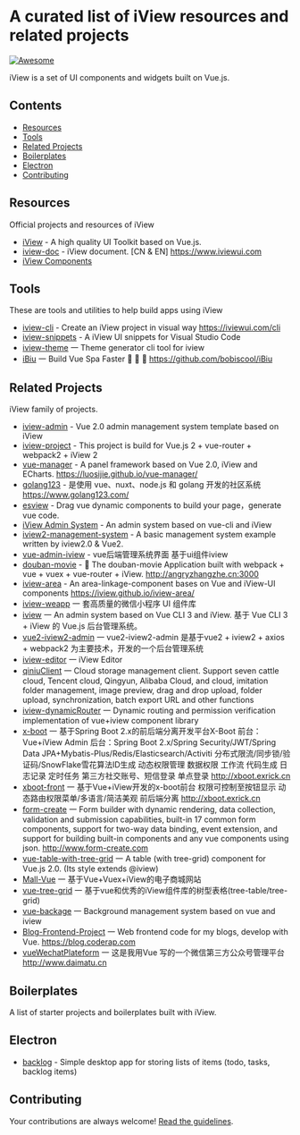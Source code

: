 # A curated list of iView resources and related projects

[![Awesome](https://cdn.rawgit.com/sindresorhus/awesome/d7305f38d29fed78fa85652e3a63e154dd8e8829/media/badge.svg)](https://github.com/imudin/awesome-iview)

iView is a set of UI components and widgets built on Vue.js.

## Contents

- [Resources](#resources)
- [Tools](#tools)
- [Related Projects](#related-projects)
- [Boilerplates](#boilerplates)
- [Electron](#electron)
- [Contributing](#contributing)

## Resources

Official projects and resources of iView

- [iView](https://www.iviewui.com/) - A high quality UI Toolkit based on Vue.js.
- [iview-doc](https://github.com/iview/iview-doc) - iView document. [CN & EN] https://www.iviewui.com
- [iView Components](https://www.iviewui.com/docs/guide/install-en) 


## Tools

These are tools and utilities to help build apps using iView

- [iview-cli](https://github.com/iview/iview-cli) - Create an iView project in visual way https://iviewui.com/cli
- [iview-snippets](https://marketplace.visualstudio.com/items?itemName=boseny.iview-snippets) - A iView UI snippets  for Visual Studio Code
- [iview-theme](https://github.com/iview/iview-theme) 一 Theme generator cli tool for iview
- [iBiu](https://github.com/bobiscool/iBiu) 一 Build Vue Spa Faster 🍏 🍔 🍜 https://github.com/bobiscool/iBiu


## Related Projects

iView family of projects.
- [iview-admin](https://github.com/iview/iview-admin) - Vue 2.0 admin management system template based on iView 
- [iview-project](https://github.com/iview/iview-project) - This project is build for Vue.js 2 + vue-router + webpack2 + iView 2
- [vue-manager](https://github.com/luosijie/vue-manager) - A panel framework based on Vue 2.0, iView and ECharts. https://luosijie.github.io/vue-manager/
- [golang123](https://github.com/shen100/golang123) - 是使用 vue、nuxt、node.js 和 golang 开发的社区系统 https://www.golang123.com/
- [esview](https://github.com/furioussoul/esview) - Drag vue dynamic components to build your page，generate vue code.
- [iView Admin System](https://github.com/zhaotoday/iview) - An admin system based on vue-cli and iView
- [iview2-management-system](https://github.com/vanishcode/iview2-management-system) - A basic management system example written by iview2.0 & Vue2.
- [vue-admin-iview](https://github.com/artiely/vue-admin-iview) - vue后端管理系统界面 基于ui组件iview 
- [douban-movie](https://github.com/xingbofeng/douban-movie) - 🎥 The douban-movie Application built with webpack + vue + vuex + vue-router + iView. http://angryzhangzhe.cn:3000
- [iview-area](https://github.com/iview/iview-area) - An area-linkage-component bases on Vue and iView-UI components https://iview.github.io/iview-area/
- [iview-weapp](https://github.com/TalkingData/iview-weapp) 一 套高质量的微信小程序 UI 组件库
- [iview](https://github.com/zhaotoday/iview) 一 An admin system based on Vue CLI 3 and iView. 基于 Vue CLI 3 + iView 的 Vue.js 后台管理系统。
- [vue2-iview2-admin](https://github.com/hanjiangxueying/vue2-iview2-admin) 一 vue2-iview2-admin 是基于vue2 + iview2 + axios + webpack2 为主要技术，开发的一个后台管理系统
- [iview-editor](https://github.com/iview/iview-editor) 一 iView Editor
- [qiniuClient](https://github.com/willnewii/qiniuClient) 一 Cloud storage management client. Support seven cattle cloud, Tencent cloud, Qingyun, Alibaba Cloud, and cloud, imitation folder management, image preview, drag and drop upload, folder upload, synchronization, batch export URL and other functions
- [iview-dynamicRouter](https://github.com/zzayne/iview-dynamicRouter) 一 Dynamic routing and permission verification implementation of vue+iview component library
- [x-boot](https://github.com/Exrick/x-boot) 一 基于Spring Boot 2.x的前后端分离开发平台X-Boot 前台：Vue+iView Admin 后台：Spring Boot 2.x/Spring Security/JWT/Spring Data JPA+Mybatis-Plus/Redis/Elasticsearch/Activiti 分布式限流/同步锁/验证码/SnowFlake雪花算法ID生成 动态权限管理 数据权限 工作流 代码生成 日志记录 定时任务 第三方社交账号、短信登录 单点登录 http://xboot.exrick.cn
- [xboot-front](https://github.com/Exrick/xboot-front) 一 基于Vue+iView开发的x-boot前台 权限可控制至按钮显示 动态路由权限菜单/多语言/简洁美观 前后端分离 http://xboot.exrick.cn
- [form-create](https://github.com/xaboy/form-create) 一 Form builder with dynamic rendering, data collection, validation and submission capabilities, built-in 17 common form components, support for two-way data binding, event extension, and support for building built-in components and any vue components using json. http://www.form-create.com
- [vue-table-with-tree-grid](https://github.com/MisterTaki/vue-table-with-tree-grid) 一 A table (with tree-grid) component for Vue.js 2.0. (Its style extends @iview)
- [Mall-Vue](https://github.com/PowerDos/Mall-Vue) 一 基于Vue+Vuex+iView的电子商城网站
- [vue-tree-grid](https://github.com/huanglong6828/vue-tree-grid) 一 基于vue和优秀的iView组件库的树型表格(tree-table/tree-grid)
- [vue-backage](https://github.com/neroneroffy/vue-backage) 一 Background management system based on vue and iview
- [Blog-Frontend-Project](https://github.com/LennonChin/Blog-Frontend-Project) 一 Web frontend code for my blogs, develop with Vue. https://blog.coderap.com
- [vueWechatPlateform](https://github.com/codedart2018/vueWechatPlateform) 一 这是我用Vue 写的一个微信第三方公众号管理平台 http://www.daimatu.cn



## Boilerplates

A list of starter projects and boilerplates built with iView.

## Electron
- [backlog](https://github.com/czytelny/backlog) - Simple desktop app for storing lists of items (todo, tasks, backlog items)

## Contributing

Your contributions are always welcome! [Read the guidelines](/contributing_guide.md).
